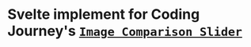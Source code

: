 # Svelte implement for Coding Journey's [`Image Comparison Slider`](https://codepen.io/Coding_Journey/pen/QWdQraQ)
